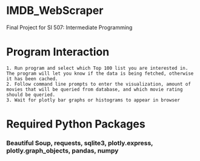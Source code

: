 # IMDB_WebScraper
Final Project for SI 507: Intermediate Programming 

# Program Interaction
	1. Run program and select which Top 100 list you are interested in. The program will let you know if the data is being fetched, otherwise it has been cached.
	2. Follow command line prompts to enter the visualization, amount of movies that will be queried from database, and which movie rating should be queried.
	3. Wait for plotly bar graphs or histograms to appear in browser

# Required Python Packages
### Beautiful Soup, requests, sqlite3, plotly.express, plotly.graph_objects, pandas, numpy

